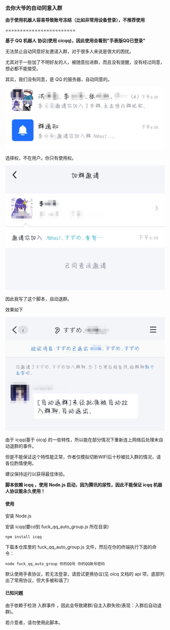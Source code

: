 ### 去你大爷的自动同意入群

**由于使用机器人容易导致账号冻结（比如非常用设备登录），不推荐使用**

========================

**基于 QQ 机器人 协议(使用 cicqq)，因此使用会看到"手表版QQ已登录"**

无法禁止自动同意好友邀请入群，对于很多人来说是很大的困扰。

尤其对于一些加了不明好友的人，被随意拉进群，而且没有提醒，没有经过同意，想必都不能接受。

其实，我们没有同意，是 QQ 的服务器，自动同意的。

![](原因2.jpg)

选择权，不在用户。你只有使用权。

![](原因.jpg)

因此我写了这个脚本，自动退群。

效果如下

![](效果.jpg)

由于 icqq(基于 oicq) 的一些特性，所以能在部分情况下重新连上网络后处理未自动退群的事件。

但是不能保证这个特性能正常，作者仅模拟切断WIFI后十秒被拉入群的情况，请各位酌情使用。

建议保持运行以获得最佳体验。

**脚本依赖 icqq ，使用 Node.js 启动，因为腾讯的尿性，因此不能保证 icqq 机器人协议能永久使用！**

#### 使用

安装 Node.js

安装 icqq(要cd到 fuck_qq_auto_group.js 所在目录)

```shell
npm install icqq
```

下载本仓库里的 fuck_qq_auto_group.js 文件，然后在你的终端执行下面的命令：

```shell
node fuck_qq_auto_group 你的QQ号 你的QQ账号密码
```

默认使用手表协议，若无法登录，请尝试更换协议(见 oicq 文档的 api 项，底部列出了常用协议，但大多被和谐了)

#### 已知问题

由于依赖于检测 入群事件 ，因此会导致建群/自主入群失败(表现：入群后自动退群)。

若介意者，请勿使用此脚本。
